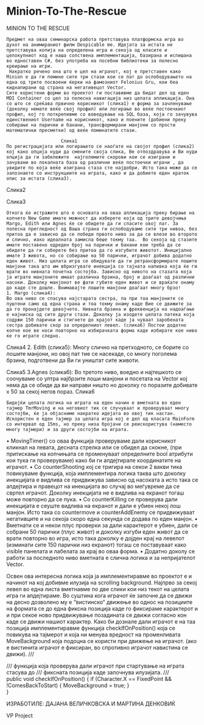 Minion-To-The-Rescue
====================
MINION TO THE RESCUE
	
	Предмет на оваа семинарска работа претставува платформска игра во духот на анимираниот филм Despicable me. Идејата за истата не претставува копија на определена игра и секоја од класите и целокупниот код е наша сопствена имплементација, базирана и испишана во едноставен C#, без употреба на посебни библиотеки за полесно креирање на игри.
	 Накратко речено она што е цел на играчот, кој е претставен како  Minion е да ги помине сите три стази кои се пат до ослободувањето на една од трите посвоени ќерки на фамозниот Felonius Gru, кои беа киднапирани од страна на негативецот Vector. 
	Сите користени форми во проектот ги поставивме да бидат дел од еден MDI Container со цел за полесна навигација низ целата апликација. Она со што се среќава првично корисникот (слика1) е форма за зачленување (доколку немате веќе свој профил) или логирање во веќе постоечкиот профил, кој го поткрепивме со воведување на SQL база, која го зачувува единствениoт Username на корисникот, како и поените (добиени преку собирање на парички и банани, трансформирани манјони со прости математички пресметки) од веќе поминатите стази. 
 
						Слика1
	По регистрацијата или логирањето се наоѓате на својот профил (слика2) кој како опција нуди да смените своја слика, Ве отпоздравува и Ви нуди опција да ги забележите  најголемите скорови кои се изиграни и зачувани во локалната база од различни веќе постоечки играчи , да увидите по која веќе изиграна стаза сте најдобри. Исто така може да се запознаете со инструкциите на играта, како и да добиете еден краток опис за истата (слика3). 
 
Слика2
 
Слика3

	Откога ќе истражите што е основата на оваа апликација преку бирање на копчето New Game имате можност да изберете која од трите девојчиња Margo, Edith или Agnes ќе се обидете да ги спасите овој пат. За полесна прегледност од Ваша страна ги ослободуваме сите три нивоа, без притоа да е зависно да се победи првото ниво за да се влезе во второто и слично, иако идеалната замисла беше токму таа.  Во секоја од стазите имате поставено одреден број на парички и банани кои треба да се обидете да ги соберете без притоа да го изгубите животот. Иницијално имате 3 живота, но со собирање на 50 парички, играчот добива додатно еден живот. Низ целата игра се обидувате да ги ретрансформирате лошите манјони така што им вбризгувате инекција со тајната напивка која ќе ги врати во нивната почетна состојба. Зависно од нивото на стазата која ја играте манјоните имаат различна брзина, број и доаѓаат од различни насоки. Доколку манјонот ве фати губите еден живот и се враќате онаму до каде сте дошле. Внимавајте лошите манјони доаѓаат многу брзо!
	1. Margo (слика4):
	Во ова ниво се спасува најстарата сестра, па при тоа манјоните се пуштени само од една страна и тоа токму онаму каде Вие се движите за да го пронајдете девојчето. Нивната брзина и фреквенција на надоаѓање е најниска од сите други стази. Доколку ја изодете целата патека која содржи 150 парички и стигнете до крајот каде ја чуваат заробената сестра добивате скор за определниот левел. (слика6) Постои додатно копче кое ве носи повторно на избирачката форма каде избирате кое ниво ќе го играте следно. 
 
Слика4
	2. Edith (слика5):	Многу слично на претходното, се борите со лошите манјони, но овој пат тие се насекаде, со многу поголема брзина, подготвени да Ви ги уништат сите животи.
 
Слика5
	3.Agnes (слика6):
	Во третото ниво, воедно и најтешкото се соочуваме со ултра најбрзите лоши манјони и посетата на Vector кој нема да се обиде да ви направи ништо но доколку го поразите добивате x 50 за секој негов пораз. 
  Слика6

	Бидејќи целата логика на играта на еден начин е вметната во еден тајмер TmrMoving и на неговиот тик се случуваат и проверуваат многу состојби, ќе ја објасниме накратко идејата во овој тик настан. Искористен е еден тајмер за целата игра кој е дел од класата MainForm со интервал од 15ms, но преку низа бројачи се реискористува (наместо многу тајмери) и за други состојби на играта. 	
•	MovingTimer() со оваа функција проверуваме дали корисникот кликнал на левата, десната стрелка или се обидел да скокне, (при притискање на копчињата се променуваат определните bool атрибути кои тука ги проверуваме) како би ги апдејтирале координатите на играчот. 
•	Со  counterShooting кој се тригира на секои 2 вакви тика повикуваме функција, која имплементира логика таква што доколку инекцијата е видлива се придвижува зависно од насоката а исто така се апдејтира и правецот на инекцијата во случај во меѓувреме да се свртел играчот. Доколку инекцијата не е видлива на екранот тогаш може повторно да се пука. 
•	Со counterKilling се проверува дали инекцијата е сеуште видлива на екранот и дали е убиен некој лош манјон. Исто така со countermove и counterAddEnemy се придвижуваат негативците и на секоја скоро една секунда се додава по еден манјон.
•	Вметнати се и некои плус проверки за дали карактерот е убиен, дали се собрани 50 парички (плус живот) и доколку изгуби еден живот да се врати повторно во игра, исто така доколку е дојден крај на левелот (изминати сите 150 парички низ екранот) тогаш се поставуваат како visible панелата и лабелата за крај во оваа форма.
•	Додатно доколу се работи за последното ниво вметната е слична логика и за непријателот Vector.

Освен ова интересна логика која ја имплементиравме во проектот е и начинот на кој добивме илузија на scrolling background.  Најпрво за секој левел во една листа вметнавме по две слики кои низ текот на целата игра ги апдејтираме. Во суштина кога играчот ќе започне да се движи на десно дозволено му е “вистинско“ движење во однос на позициите на формата се до една фиксна позиција каде го фиксираме карактерот и и при секое ново придвижување позадината се движи согласно кон каде се движи нашиот карактер. Како би дознале дали играчот е на таа позиција имплементиравме функција checkIfOnPosition() која се повикува на тајмерот и која ни менува вредност на променливата MoveBackground која подоцна се користи при движење на играчот. (ако е вистинита играчот е фиксиран, во спротивно играчот навистина се движи).
        /// <summary>
        /// функција која проверува дали играчот при стартување на играта стасува до
        /// фиксната позиција каде започнува илузијата.
        /// </summary>
        public void checkIfOnPosition()
        {
            if (Character.X == FixedPoint && !ComesBackToStart)
            {
                MoveBackground = true;
            }     
        }

ИЗРАБОТИЛЕ: 				ДАЈАНА ВЕЛИЧКОВСКА И МАРТИНА ДЕНКОВИЌ

VP Project
